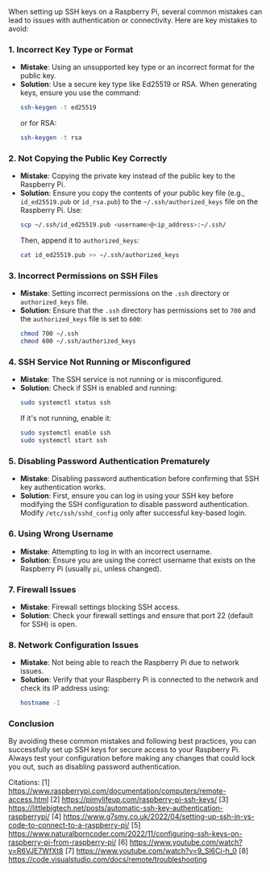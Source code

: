 When setting up SSH keys on a Raspberry Pi, several common mistakes can lead to issues with authentication or connectivity. Here are key mistakes to avoid:

### 1. **Incorrect Key Type or Format**
   - **Mistake**: Using an unsupported key type or an incorrect format for the public key.
   - **Solution**: Use a secure key type like Ed25519 or RSA. When generating keys, ensure you use the command:
     ```bash
     ssh-keygen -t ed25519
     ```
     or for RSA:
     ```bash
     ssh-keygen -t rsa
     ```

### 2. **Not Copying the Public Key Correctly**
   - **Mistake**: Copying the private key instead of the public key to the Raspberry Pi.
   - **Solution**: Ensure you copy the contents of your public key file (e.g., `id_ed25519.pub` or `id_rsa.pub`) to the `~/.ssh/authorized_keys` file on the Raspberry Pi. Use:
     ```bash
     scp ~/.ssh/id_ed25519.pub <username>@<ip_address>:~/.ssh/
     ```
     Then, append it to `authorized_keys`:
     ```bash
     cat id_ed25519.pub >> ~/.ssh/authorized_keys
     ```

### 3. **Incorrect Permissions on SSH Files**
   - **Mistake**: Setting incorrect permissions on the `.ssh` directory or `authorized_keys` file.
   - **Solution**: Ensure that the `.ssh` directory has permissions set to `700` and the `authorized_keys` file is set to `600`:
     ```bash
     chmod 700 ~/.ssh
     chmod 600 ~/.ssh/authorized_keys
     ```

### 4. **SSH Service Not Running or Misconfigured**
   - **Mistake**: The SSH service is not running or is misconfigured.
   - **Solution**: Check if SSH is enabled and running:
     ```bash
     sudo systemctl status ssh
     ```
     If it's not running, enable it:
     ```bash
     sudo systemctl enable ssh
     sudo systemctl start ssh
     ```

### 5. **Disabling Password Authentication Prematurely**
   - **Mistake**: Disabling password authentication before confirming that SSH key authentication works.
   - **Solution**: First, ensure you can log in using your SSH key before modifying the SSH configuration to disable password authentication. Modify `/etc/ssh/sshd_config` only after successful key-based login.

### 6. **Using Wrong Username**
   - **Mistake**: Attempting to log in with an incorrect username.
   - **Solution**: Ensure you are using the correct username that exists on the Raspberry Pi (usually `pi`, unless changed).

### 7. **Firewall Issues**
   - **Mistake**: Firewall settings blocking SSH access.
   - **Solution**: Check your firewall settings and ensure that port 22 (default for SSH) is open.

### 8. **Network Configuration Issues**
   - **Mistake**: Not being able to reach the Raspberry Pi due to network issues.
   - **Solution**: Verify that your Raspberry Pi is connected to the network and check its IP address using:
     ```bash
     hostname -I
     ```

### Conclusion

By avoiding these common mistakes and following best practices, you can successfully set up SSH keys for secure access to your Raspberry Pi. Always test your configuration before making any changes that could lock you out, such as disabling password authentication.

Citations:
[1] https://www.raspberrypi.com/documentation/computers/remote-access.html
[2] https://pimylifeup.com/raspberry-pi-ssh-keys/
[3] https://littlebigtech.net/posts/automatic-ssh-key-authentication-raspberrypi/
[4] https://www.g7smy.co.uk/2022/04/setting-up-ssh-in-vs-code-to-connect-to-a-raspberry-pi/
[5] https://www.naturalborncoder.com/2022/11/configuring-ssh-keys-on-raspberry-pi-from-raspberry-pi/
[6] https://www.youtube.com/watch?v=R6VJE7WfXt8
[7] https://www.youtube.com/watch?v=9_Sl6Ci-h_0
[8] https://code.visualstudio.com/docs/remote/troubleshooting